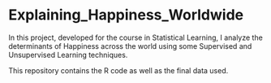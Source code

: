 # Explaining_Happiness_Worldwide
In this project, developed for the course in Statistical Learning, I analyze the determinants of Happiness across the world using some Supervised and Unsupervised Learning techniques.

This repository contains the R code as well as the final data used.
